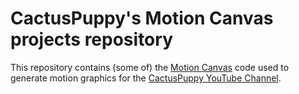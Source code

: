 # CactusPuppy's Motion Canvas projects repository
This repository contains (some of) the [Motion Canvas](https://github.com/motion-canvas/motion-canvas) code used to generate motion graphics for the [CactusPuppy YouTube Channel](https://youtube.com/@CactusPuppy).

